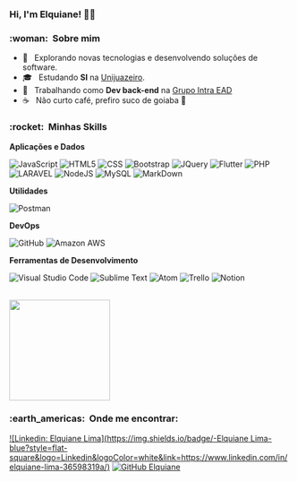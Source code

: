 
### Hi, I'm Elquiane! 👩‍💻

<h3> :woman: &nbsp;Sobre mim </h3>

- 🤔 &nbsp; Explorando novas tecnologias e desenvolvendo soluções de software.
- 🎓 &nbsp; Estudando **SI** na <a href="https://unijuazeiro.edu.br/">Unijuazeiro</a>.
- 💼 &nbsp; Trabalhando como **Dev back-end** na <a href="https://grupointraead.com.br/">Grupo Intra EAD</a>
- ☕ &nbsp; Não curto café, prefiro suco de goiaba 🍈

<h3> :rocket: &nbsp;Minhas Skills </h3>

**Aplicações e Dados**

  ![JavaScript](https://img.shields.io/badge/JavaScript-F7DF1E?style=for-the-badge&logo=javascript&logoColor=black)
  ![HTML5](https://img.shields.io/badge/HTML5-E34F26?style=for-the-badge&logo=html5&logoColor=white)
  ![CSS](https://img.shields.io/badge/CSS3-1572B6?style=for-the-badge&logo=css3&logoColor=white)
  ![Bootstrap](https://img.shields.io/badge/Bootstrap-563D7C?style=for-the-badge&logo=bootstrap&logoColor=white)
  ![JQuery](https://img.shields.io/badge/jQuery-0769AD?style=for-the-badge&logo=jquery&logoColor=white)
  ![Flutter](https://img.shields.io/badge/Flutter-02569B?style=for-the-badge&logo=flutter&logoColor=white)
  ![PHP](https://img.shields.io/badge/PHP-777BB4?style=for-the-badge&logo=php&logoColor=white)
  ![LARAVEL](https://img.shields.io/badge/Laravel-FF2D20?style=for-the-badge&logo=laravel&logoColor=white)
  ![NodeJS](https://img.shields.io/badge/Node.js-43853D?style=for-the-badge&logo=node.js&logoColor=white)
  ![MySQL](https://img.shields.io/badge/MySQL-00000F?style=for-the-badge&logo=mysql&logoColor=white)
  ![MarkDown](https://img.shields.io/badge/Markdown-000000?style=for-the-badge&logo=markdown&logoColor=white)

**Utilidades**

  ![Postman](https://img.shields.io/badge/-Postman-333333?style=flat&logo=postman)

**DevOps**

  ![GitHub](https://img.shields.io/badge/GitHub-100000?style=for-the-badge&logo=github&logoColor=white)
  ![Amazon AWS](https://img.shields.io/badge/Amazon_AWS-FF9900?style=for-the-badge&logo=amazonaws&logoColor=white)

**Ferramentas de Desenvolvimento**

  ![Visual Studio Code](https://img.shields.io/badge/Visual_Studio_Code-0078D4?style=for-the-badge&logo=visual%20studio%20code&logoColor=white)
  ![Sublime Text](https://img.shields.io/badge/sublime_text-%23575757.svg?&style=for-the-badge&logo=sublime-text&logoColor=important)
  ![Atom](https://img.shields.io/badge/Atom-66595C?style=for-the-badge&logo=Atom&logoColor=white)
  ![Trello](https://img.shields.io/badge/Trello-0052CC?style=for-the-badge&logo=trello&logoColor=white)
  ![Notion](https://img.shields.io/badge/Notion-000000?style=for-the-badge&logo=notion&logoColor=white)

<br/>

<a href="https://github.com/elquianel">
  <img height="180em" src="https://github-readme-stats.vercel.app/api?username=elquianel&theme=dracula&show_icons=true" />
</a>

<br/>

<h3> :earth_americas: &nbsp;Onde me encontrar: </h3> 

[![Linkedin: Elquiane Lima](https://img.shields.io/badge/-Elquiane Lima-blue?style=flat-square&logo=Linkedin&logoColor=white&link=https://www.linkedin.com/in/elquiane-lima-36598319a/)](https://www.linkedin.com/in/elquiane-lima-36598319a/)
[![GitHub Elquiane]( https://img.shields.io/github/followers/elquianel?label=follow&style=social)](https://github.com/elquianel)
